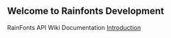 ## Welcome to Rainfonts Development

RainFonts API Wiki Documentation
[Introduction](https://github.com/rainhut/rainfonts/wiki/RainFonts-API-Introduction)

